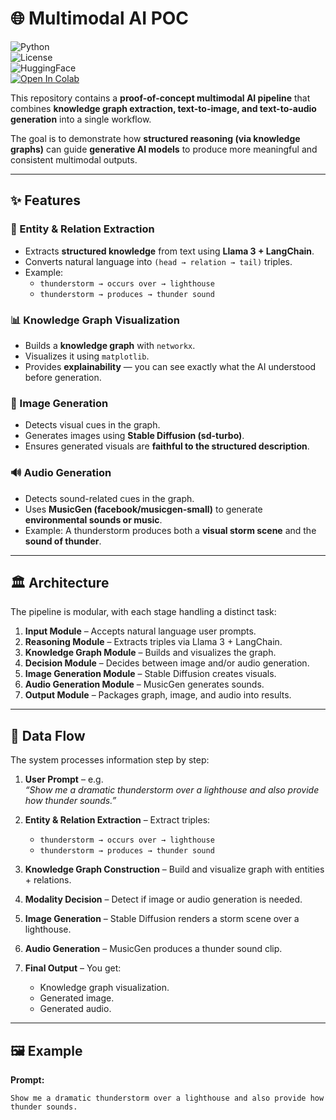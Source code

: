 # 🌐 Multimodal AI POC  

![Python](https://img.shields.io/badge/python-3.10%2B-blue.svg)  
![License](https://img.shields.io/badge/license-MIT-green.svg)  
![HuggingFace](https://img.shields.io/badge/models-HuggingFace-orange.svg)  
[![Open In Colab](https://colab.research.google.com/assets/colab-badge.svg)](https://colab.research.google.com/)  

This repository contains a **proof-of-concept multimodal AI pipeline** that combines **knowledge graph extraction, text-to-image, and text-to-audio generation** into a single workflow.  

The goal is to demonstrate how **structured reasoning (via knowledge graphs)** can guide **generative AI models** to produce more meaningful and consistent multimodal outputs.  

---

## ✨ Features  

### 🧠 Entity & Relation Extraction  
- Extracts **structured knowledge** from text using **Llama 3 + LangChain**.  
- Converts natural language into `(head → relation → tail)` triples.  
- Example:  
  - `thunderstorm → occurs over → lighthouse`  
  - `thunderstorm → produces → thunder sound`  

### 📊 Knowledge Graph Visualization  
- Builds a **knowledge graph** with `networkx`.  
- Visualizes it using `matplotlib`.  
- Provides **explainability** — you can see exactly what the AI understood before generation.  

### 🎨 Image Generation  
- Detects visual cues in the graph.  
- Generates images using **Stable Diffusion (sd-turbo)**.  
- Ensures generated visuals are **faithful to the structured description**.  

### 🔊 Audio Generation  
- Detects sound-related cues in the graph.  
- Uses **MusicGen (facebook/musicgen-small)** to generate **environmental sounds or music**.  
- Example: A thunderstorm produces both a **visual storm scene** and the **sound of thunder**.  

---

## 🏛️ Architecture  

The pipeline is modular, with each stage handling a distinct task:  

1. **Input Module** – Accepts natural language user prompts.  
2. **Reasoning Module** – Extracts triples via Llama 3 + LangChain.  
3. **Knowledge Graph Module** – Builds and visualizes the graph.  
4. **Decision Module** – Decides between image and/or audio generation.  
5. **Image Generation Module** – Stable Diffusion creates visuals.  
6. **Audio Generation Module** – MusicGen generates sounds.  
7. **Output Module** – Packages graph, image, and audio into results.  

---

## 🔄 Data Flow  

The system processes information step by step:  

1. **User Prompt** – e.g.  
   *“Show me a dramatic thunderstorm over a lighthouse and also provide how thunder sounds.”*  

2. **Entity & Relation Extraction** – Extract triples:  
   - `thunderstorm → occurs over → lighthouse`  
   - `thunderstorm → produces → thunder sound`  

3. **Knowledge Graph Construction** – Build and visualize graph with entities + relations.  

4. **Modality Decision** – Detect if image or audio generation is needed.  

5. **Image Generation** – Stable Diffusion renders a storm scene over a lighthouse.  

6. **Audio Generation** – MusicGen produces a thunder sound clip.  

7. **Final Output** – You get:  
   - Knowledge graph visualization.  
   - Generated image.  
   - Generated audio.  

---

## 🖼 Example  

**Prompt:**  
```text
Show me a dramatic thunderstorm over a lighthouse and also provide how thunder sounds.
